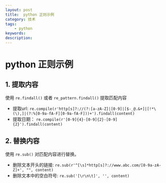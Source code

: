 ```yaml
---
layout: post
title:  python 正则示例
category: 技术
tags:  
    - python
keywords: 
description: 
---
```


# python 正则示例

## 1. 提取内容

使用 `re.findall()` 或者 `re_pattern.findall()` 提取匹配内容

- 提取url: `re.compile(r'http[s]?://(?:[a-zA-Z]|[0-9]|[$-_@.&+]|[!*\(\),]|(?:%[0-9a-fA-F][0-9a-fA-F]))+').findall(content)`
- 提取日期： `re.compile(r'[0-9]{4}-[0-9]{2}-[0-9]{2}').findall(content)`

## 2. 替换内容

使用 `re.sub()` 对匹配内容进行替换。

- 删除文本开头的链接: `re.sub(r'^[\s]*http[s]?://www.abc.com/[0-9a-zA-Z]+', "", content)`
- 删除文本中的空白符号: `re.sub('[\r\n\t]', '', content)`
